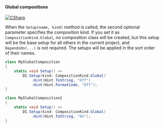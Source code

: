 #### Global compositions

[![CSharp](https://img.shields.io/badge/C%23-code-blue.svg)](../tests/Pure.DI.UsageTests/Advanced/GlobalCompositionsScenario.cs)

When the `Setup(name, kind)` method is called, the second optional parameter specifies the composition kind. If you set it as `CompositionKind.Global`, no composition class will be created, but this setup will be the base setup for all others in the current project, and `DependsOn(...)` is not required. The setups will be applied in the sort order of their names.


```c#
class MyGlobalComposition
{
    static void Setup() =>
        DI.Setup(kind: CompositionKind.Global)
            .Hint(Hint.ToString, "Off")
            .Hint(Hint.FormatCode, "Off");
}

class MyGlobalComposition2
{
    static void Setup() =>
        DI.Setup(kind: CompositionKind.Global)
            .Hint(Hint.ToString, "On");
}
```



